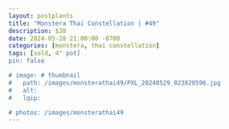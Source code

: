 ```yaml
---
layout: postplants
title: "Monstera Thai Constellation | #49"
description: $38
date: 2024-05-28 21:00:00 -0700
categories: [monstera, thai constellation]
tags: [sold, 4" pot]
pin: false

# image: # thumbnail
#   path: /images/monsterathai49/PXL_20240529_023820596.jpg
#   alt:
#   lqip:

# photos: /images/monsterathai49
---
```

